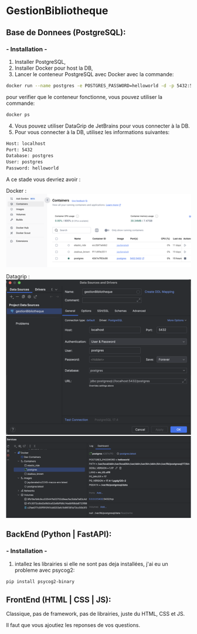 # GestionBibliotheque

## Base de Donnees (PostgreSQL): 
### - Installation -

1. Installer PostgreSQL,
2. Installer Docker pour host la DB, 
3. Lancer le conteneur PostgreSQL avec Docker avec la commande: 

```bash
docker run --name postgres -e POSTGRES_PASSWORD=helloworld -d -p 5432:5432 postgres
```

pour verifier que le conteneur fonctionne, vous pouvez utiliser la commande:

```bash
docker ps
```
4. Vous pouvez utiliser DataGrip de JetBrains pour vous connecter à la DB.
5. Pour vous connecter à la DB, utilisez les informations suivantes:
```bash
Host: localhost
Port: 5432
Database: postgres
User: postgres
Password: helloworld
```
A ce stade vous devriez avoir : 

Docker :
![Docker Image](/public/img/Docker.png)

Datagrip : 
![Datagrip Image](/public/img/DataGrip_properties.png)
![Datagrip Image](/public/img/DataGrip_Services.png)


## BackEnd (Python | FastAPI): 
### - Installation -

1. intallez les librairies si elle ne sont pas deja installées, j'ai eu un probleme avec psycog2:
```bash
pip install psycog2-binary
```


## FrontEnd (HTML | CSS | JS): 

Classique, pas de framework, pas de librairies, juste du HTML, CSS et JS.

Il faut que vous ajoutiez les reponses de vos questions.